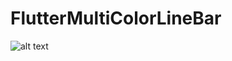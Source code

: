 # FlutterMultiColorLineBar
![alt text](https://drive.google.com/file/d/17YdspWVCjkoRM4HN2P3WzJU6OM95o8Y3/view?usp=sharing)
